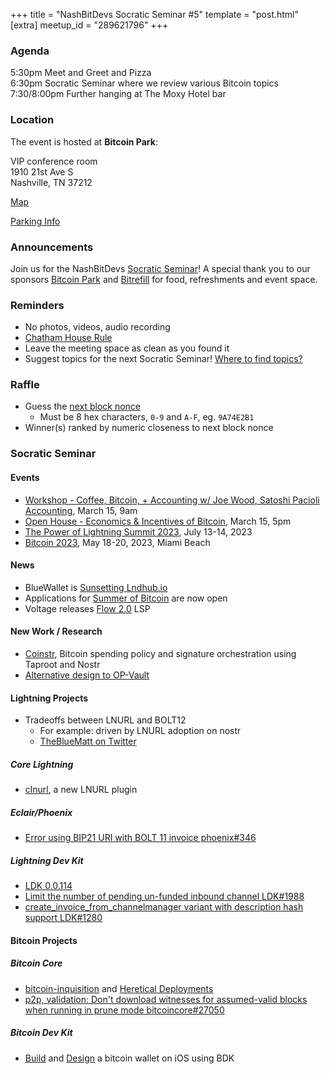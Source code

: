 +++
title = "NashBitDevs Socratic Seminar #5"
template = "post.html"
[extra]
meetup_id = "289621796"
+++

### Agenda

5:30pm Meet and Greet and Pizza  
6:30pm Socratic Seminar where we review various Bitcoin topics   
7:30/8:00pm Further hanging at The Moxy Hotel bar  

### Location

The event is hosted at **Bitcoin Park**:

VIP conference room   
1910 21st Ave S  
Nashville, TN  37212  

[Map](https://www.google.com/maps/place/1910+21st+Ave+S,+Nashville,+TN+37212/@36.1347819,-86.8029863,17z/data=!3m1!4b1!4m5!3m4!1s0x8864669fea1ce71d:0xdc34986293b94f39!8m2!3d36.1347819!4d-86.8007923)  

[Parking Info](/about/bitcoinpark-parking)  

### Announcements

Join us for the NashBitDevs [Socratic Seminar](/about)! A special thank you to our 
sponsors [Bitcoin Park](https://bitcoinpark.co/) and [Bitrefill](https://bitrefill.com/)
for food, refreshments and event space.

### Reminders

   - No photos, videos, audio recording
   - [Chatham House Rule](https://www.chathamhouse.org/about-us/chatham-house-rule)
   - Leave the meeting space as clean as you found it
   - Suggest topics for the next Socratic Seminar! [Where to find topics?](/about/find-topics)

### Raffle

  - Guess the [next block nonce](https://mempool.space/mempool-block/0)
    - Must be 8 hex characters, `0-9` and `A-F`, eg. `9A74E2B1`
  - Winner(s) ranked by numeric closeness to next block nonce

### Socratic Seminar

#### Events

  - [Workshop - Coffee, Bitcoin, + Accounting w/ Joe Wood, Satoshi Pacioli Accounting](https://www.meetup.com/bitcoinpark/events/291592802/), March 15, 9am
  - [Open House - Economics & Incentives of Bitcoin](https://www.meetup.com/bitcoinpark/events/289621828/), March 15, 5pm
  - [The Power of Lightning Summit 2023](https://www.meetup.com/bitcoinpark/events/291052525/), July 13-14, 2023
  - [Bitcoin 2023](https://b.tc/conference), May 18-20, 2023, Miami Beach

#### News

- BlueWallet is [Sunsetting Lndhub.io](https://bluewallet.io/sunsetting-lndhub/)
- Applications for [Summer of Bitcoin](https://www.summerofbitcoin.org) are now open
- Voltage releases [Flow 2.0](https://voltage.cloud/blog/voltage-announcements/introducing-flow-v2/) LSP
  
#### New Work / Research

  - [Coinstr](https://coinstr.app/), Bitcoin spending policy and signature orchestration using Taproot and Nostr
  - [Alternative design to OP-Vault](https://lists.linuxfoundation.org/pipermail/bitcoin-dev/2023-March/021510.html)
  
#### Lightning Projects

- Tradeoffs between LNURL and BOLT12
  - For example: driven by LNURL adoption on nostr
  - [TheBlueMatt on Twitter](https://twitter.com/TheBlueMatt/status/1631896203070947328)

##### Core Lightning

- [clnurl](https://github.com/elsirion/clnurl), a new LNURL plugin

##### Eclair/Phoenix

- [Error using BIP21 URI with BOLT 11 invoice phoenix#346 ](https://github.com/ACINQ/phoenix/issues/346)

##### Lightning Dev Kit

- [LDK 0.0.114](https://twitter.com/lightningdevkit/status/1632808403457261568)
- [Limit the number of pending un-funded inbound channel LDK#1988](https://github.com/lightningdevkit/rust-lightning/pull/1988)
- [create_invoice_from_channelmanager variant with description hash support LDK#1280](https://github.com/lightningdevkit/rust-lightning/issues/1280)

#### Bitcoin Projects

##### Bitcoin Core

- [bitcoin-inquisition](https://github.com/bitcoin-inquisition) and [Heretical Deployments](https://github.com/bitcoin-inquisition/bitcoin/wiki/Heretical-Deployments)
- [p2p, validation: Don't download witnesses for assumed-valid blocks when running in prune mode bitcoincore#27050](https://github.com/bitcoin/bitcoin/pull/27050)

##### Bitcoin Dev Kit

- [Build](https://bdgwallet.notion.site/bdgwallet/Build-a-bitcoin-wallet-with-SwiftUI-a9b09fef617143948babf0641086c353) and [Design](https://bdgwallet.notion.site/bdgwallet/Build-a-bitcoin-wallet-with-SwiftUI-Part-2-UI-Styling-905e4db372ca48a4ad9d926449bcbc78) a bitcoin wallet on iOS using BDK